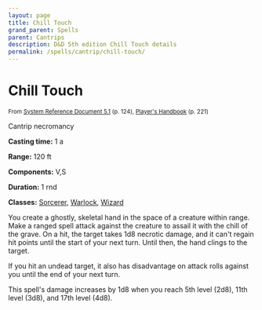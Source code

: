 ```yaml
---
layout: page
title: Chill Touch
grand_parent: Spells
parent: Cantrips 
description: D&D 5th edition Chill Touch details
permalink: /spells/cantrip/chill-touch/
---
```


# Chill Touch

<small>From <a target="_blank" href="https://media.wizards.com/2016/downloads/DND/SRD-OGL_V5.1.pdf">System Reference Document 5.1</a> (p. 124), <a target="_blank" href="https://dnd.wizards.com/products/tabletop-games/rpg-products/rpg_playershandbook">Player's Handbook</a> (p. 221)</small>


Cantrip necromancy

**Casting time:** 1 a

**Range:** 120 ft

**Components:** V,S 

**Duration:** 1 rnd

**Classes:** [Sorcerer](/classes/sorcerer/), [Warlock](/classes/warlock/), [Wizard](/classes/wizard/)

You create a ghostly, skeletal hand in the space of a creature within range. Make a ranged spell attack against the creature to assail it with the chill of the grave. On a hit, the target takes 1d8 necrotic damage, and it can't regain hit points until the start of your next turn. Until then, the hand clings to the target.

   If you hit an undead target, it also has disadvantage on attack rolls against you until the end of your next turn.

   This spell's damage increases by 1d8 when you reach 5th level (2d8), 11th level (3d8), and 17th level (4d8).